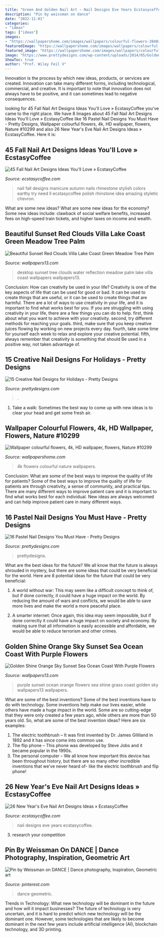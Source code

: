 ```yaml
---
title: "Green And Golden Nail Art ~ Nail Designs Eve Years Ecstasycoffee"
description: "Pin by weissman on dance"
date: "2022-11-01"
categories:
- "ideas"
tags: ["ideas"]
images:
- "https://wallpapershome.com/images/wallpapers/colourful-flowers-3840x2160-4k-hd-wallpaper-flowers-10299.jpg"
featuredImage: "https://wallpapershome.com/images/wallpapers/colourful-flowers-3840x2160-4k-hd-wallpaper-flowers-10299.jpg"
featured_image: "https://wallpapershome.com/images/wallpapers/colourful-flowers-3840x2160-4k-hd-wallpaper-flowers-10299.jpg"
image: "https://www.prettydesigns.com/wp-content/uploads/2014/05/Golden-Glitter-Nails.jpg"
ShowToc: true
author: "Prof. Wiley Feil V"
---
```



Innovation is the process by which new ideas, products, or services are created. Innovation can take many different forms, including technological, commercial, and creative. It is important to note that innovation does not always have to be positive, and it can sometimes lead to negative consequences.

	

		
looking for 45 Fall Nail Art Designs Ideas You&#039;ll Love » EcstasyCoffee you've came to the right place. We have 8 Images about 45 Fall Nail Art Designs Ideas You&#039;ll Love » EcstasyCoffee like 16 Pastel Nail Designs You Must Have - Pretty Designs, Wallpaper colourful flowers, 4k, HD wallpaper, flowers, Nature #10299 and also 26 New Year&#039;s Eve Nail Art Designs Ideas » EcstasyCoffee. Here it is:
		
    
## 45 Fall Nail Art Designs Ideas You&#039;ll Love » EcstasyCoffee

<img loading=lazy src="https://i0.wp.com/www.ecstasycoffee.com/wp-content/uploads/2016/10/Fall-Nail-Designs-28.jpg?resize=736%2C981" onerror="this.onerror=null;this.src='https://tse2.mm.bing.net/th?id=OIP.xgXVRctQH1Y_m-ofVlEWHwHaJ3&amp;pid=15.1';" alt="45 Fall Nail Art Designs Ideas You&#039;ll Love » EcstasyCoffee">

_Source: ecstasycoffee.com_

>nail fall designs manicure autumn nails rhinestone stylish colors earthy try need ll ecstasycoffee polish rhinstone idea amazing styletic chevron. 

	

What are some new ideas?
What are some new ideas for the economy? 
Some new ideas include: clawback of social welfare benefits, increased fees on high-speed train tickets, and higher taxes on income and wealth.

    
## Beautiful Sunset Red Clouds Villa Lake Coast Green Meadow Tree Palm

<img loading=lazy src="https://www.wallpapers13.com/wp-content/uploads/2017/08/Beautiful-sunset-red-clouds-Villa-lake-coast-green-meadow-tree-palm-water-reflection-Desktop-Hd-Wallpaper-1920x1200-1680x1050.jpg" onerror="this.onerror=null;this.src='https://tse4.mm.bing.net/th?id=OIP.FzdccIKOl_tTM5InqL9VfAHaEo&amp;pid=15.1';" alt="Beautiful Sunset Red Clouds Villa Lake Coast Green Meadow Tree Palm">

_Source: wallpapers13.com_

>desktop sunset tree clouds water reflection meadow palm lake villa coast wallpapers wallpapers13. 

	

Conclusion: How can creativity be used in your life?
Creativity is one of the key aspects of life that can be used for good or bad. It can be used to create things that are useful, or it can be used to create things that are harmful. There are a lot of ways to use creativity in your life, and it is important to find what works best for you. If you are struggling with using creativity in your life, there are a few things you can do to help. first, think about what you want to achieve with your creativity. second, try different methods for reaching your goals. third, make sure that you keep creative juices flowing by working on new projects every day. fourth, take some time for yourself each week to relax and explore your creative potential. fifth, always remember that creativity is something that should Be used in a positive way, not taken advantage of.

    
## 15 Creative Nail Designs For Holidays - Pretty Designs

<img loading=lazy src="https://www.prettydesigns.com/wp-content/uploads/2014/05/Golden-Glitter-Nails.jpg" onerror="this.onerror=null;this.src='https://tse3.mm.bing.net/th?id=OIP.7-3_-LCoQFx334PxaCyfcQHaK_&amp;pid=15.1';" alt="15 Creative Nail Designs for Holidays - Pretty Designs">

_Source: prettydesigns.com_

>. 

	

1. Take a walk: Sometimes the best way to come up with new ideas is to clear your head and get some fresh air.

    
## Wallpaper Colourful Flowers, 4k, HD Wallpaper, Flowers, Nature #10299

<img loading=lazy src="https://wallpapershome.com/images/wallpapers/colourful-flowers-3840x2160-4k-hd-wallpaper-flowers-10299.jpg" onerror="this.onerror=null;this.src='https://tse1.mm.bing.net/th?id=OIP.MbXa8X_Ws27V7uhRzMzVRQHaEK&amp;pid=15.1';" alt="Wallpaper colourful flowers, 4k, HD wallpaper, flowers, Nature #10299">

_Source: wallpapershome.com_

>4k flowers colourful nature wallpapers. 

	

Conclusion: What are some of the best ways to improve the quality of life for patients?
Some of the best ways to improve the quality of life for patients are through creativity, a sense of community, and practical tips. There are many different ways to improve patient care and it is important to find what works best for each individual. New ideas are always welcomed and can help improve patient care in many different ways.

    
## 16 Pastel Nail Designs You Must Have - Pretty Designs

<img loading=lazy src="https://www.prettydesigns.com/wp-content/uploads/2014/03/Bright-Colored-Nails.jpg" onerror="this.onerror=null;this.src='https://tse2.mm.bing.net/th?id=OIP.DzJFAWxsfEAF0OzoPfw2RgHaJ3&amp;pid=15.1';" alt="16 Pastel Nail Designs You Must Have - Pretty Designs">

_Source: prettydesigns.com_

>prettydesigns. 

	

What are the best ideas for the future?
We all know that the future is always shrouded in mystery, but there are some ideas that could be very beneficial for the world. Here are 8 potential ideas for the future that could be very beneficial:
1. A world without war: This may seem like a difficult concept to think of, but if done correctly, it could have a huge impact on the world. By reducing the amount of wars and conflicts, we would be able to save more lives and make the world a more peaceful place.

2. A smarter internet: Once again, this idea may seem impossible, but if done correctly it could have a huge impact on society and economy. By making sure that all information is easily accessible and affordable, we would be able to reduce terrorism and other crimes.


    
## Golden Shine Orange Sky Sunset Sea Ocean Coast With Purple Flowers

<img loading=lazy src="https://www.wallpapers13.com/wp-content/uploads/2018/06/Golden-Shine-orange-sky-Sunset-sea-ocean-coast-with-purple-flowers-green-grass-Wallpaper-HD-1920x1200-1600x1200.jpg" onerror="this.onerror=null;this.src='https://tse1.mm.bing.net/th?id=OIP.WJALIPZAw-DKAGTkE2Si_QHaFj&amp;pid=15.1';" alt="Golden Shine Orange Sky Sunset Sea Ocean Coast With Purple Flowers">

_Source: wallpapers13.com_

>purple sunset ocean orange flowers sea shine grass coast golden sky wallpapers13 wallpapers. 

	

What are some of the best inventions?
Some of the best inventions have to do with technology. Some inventions help make our lives easier, while others have made a huge impact in the world. Some are so cutting-edge that they were only created a few years ago, while others are more than 50 years old. So, what are some of the best invention ideas? Here are six examples: 
1) The electric toothbrush – It was first invented by Dr. James Gilliland in 1892 and it has since come into common use.
2) The flip phone – This phone was developed by Steve Jobs and it became popular in the 1990s.
3) The personal computer – We all know how important this device has been throughout history, but there are so many other incredible inventions that we’ve never heard of- like the electric toothbrush and flip phone!

    
## 26 New Year&#039;s Eve Nail Art Designs Ideas » EcstasyCoffee

<img loading=lazy src="https://i1.wp.com/www.ecstasycoffee.com/wp-content/uploads/2016/11/New-Year-Nail-Art.jpg?resize=736%2C980" onerror="this.onerror=null;this.src='https://tse4.mm.bing.net/th?id=OIP.QJlsbaUsluUae0z3jkJN-gHaJ3&amp;pid=15.1';" alt="26 New Year&#039;s Eve Nail Art Designs Ideas » EcstasyCoffee">

_Source: ecstasycoffee.com_

>nail designs eve years ecstasycoffee. 

	

3. research your competition 

    
## Pin By Weissman On DANCE | Dance Photography, Inspiration, Geometric Art

<img loading=lazy src="https://i.pinimg.com/736x/53/67/78/53677880d81c4bccd79748e79ea802b1--sacred-geometry-art-line-design.jpg" onerror="this.onerror=null;this.src='https://tse3.mm.bing.net/th?id=OIP.eomWOyG9kpGUVBAqzHbC9AHaKw&amp;pid=15.1';" alt="Pin by Weissman on DANCE | Dance photography, Inspiration, Geometric art">

_Source: pinterest.com_

>dance geometric. 

	

Trends in Technology: What new technology will be dominant in the future and how will it impact businesses?
The future of technology is very uncertain, and it is hard to predict which new technology will be the dominant one. However, some technologies that are likely to become dominant in the next few years include artificial intelligence (AI), blockchain technology, and 3D printing.

